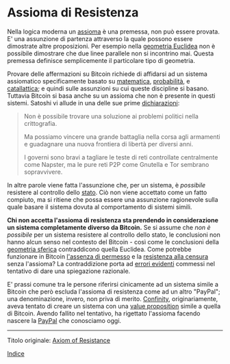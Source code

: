 # Assioma di Resistenza



Nella logica moderna un [assioma](https://it.wikipedia.org/wiki/Assioma_(matematica)) è una premessa, non può essere provata. E' una assunzione di partenza attraverso la quale possono essere dimostrate altre proposizioni. Per esempio nella [geometria Euclidea](https://it.wikipedia.org/wiki/Geometria_euclidea) non è possibile dimostrare che due linee parallele non si incontrino mai. Questa premessa definisce semplicemente il particolare tipo di geometria.

Provare delle affermazioni su Bitcoin richiede di affidarsi ad un sistema assiomatico specificamente basato su [matematica](https://it.wikipedia.org/wiki/Teoria_degli_insiemi_di_Zermelo-Fraenkel), [probabilità](https://it.wikipedia.org/wiki/Assiomi_di_Kolmogorov), e [catallattica](https://treccani.it/vocabolario/catallattica/); e quindi sulle assunzioni su cui queste discipline si basano. Tuttavia Bitcoin si basa anche su un assioma che non è presente in questi sistemi. Satoshi vi allude in una delle sue prime [dichiarazioni](https://satoshi.nakamotoinstitute.org/emails/cryptography/4/):

> Non è possibile trovare una soluzione ai problemi politici nella crittografia.
>
> Ma possiamo vincere una grande battaglia nella corsa agli armamenti e guadagnare una nuova frontiera di libertà per diversi anni. 
>
> I governi sono bravi a tagliare le teste di reti controllate centralmente come Napster, ma le pure reti P2P come Gnutella e Tor sembrano sopravvivere.

In altre parole viene fatta l'assunzione che, per un sistema, è _possibile_ resistere al controllo dello [stato](ch101-glossary.md#stato). Ciò non viene accettato come un fatto compiuto, ma si ritiene che possa essere una assunzione ragionevole sulla quale basare il sistema dovuta al comportamento di sistemi simili.

**Chi non accetta l'assioma di resistenza sta prendendo in considerazione un sistema completamente diverso da Bitcoin.** Se si assume che _non è possibile_ per un sistema resistere al controllo dello stato, le conclusioni non hanno alcun senso nel contesto del Bitcoin - così come le conclusioni della [geometria sferica](https://it.wikipedia.org/wiki/Geometria_sferica) contraddicono quella Euclidea. Come potrebbe funzionare in Bitcoin [l'assenza di permesso](ch022-permissionless-principle.md) e la [resistenza alla censura](ch028-censorship-resistance-property.md) senza l'assioma? La contraddizione porta ad [errori evidenti](ch088-hearn-error.md) commessi nel tentativo di dare una spiegazione razionale.

E' prassi comune tra le persone riferirsi cinicamente ad un sistema simile a Bitcoin che però escluda l'assioma di resistenza come ad un altro "PayPal"; una denominazione, invero, non priva di merito. [Confinity](https://en.wikipedia.org/wiki/Confinity), originariamente, aveva tentato di creare un sistema con una [value proposition](ch003-value-proposition.md) simile a quella di Bitcoin. Avendo fallito nel tentativo, ha rigettato l'assioma facendo nascere la [PayPal](https://it.wikipedia.org/wiki/PayPal) che conosciamo oggi.

------

Titolo originale: [Axiom of Resistance](https://github.com/libbitcoin/libbitcoin-system/wiki/Axiom-of-Resistance)

[Indice](/README.md)

